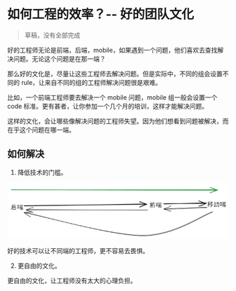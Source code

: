 # 如何工程的效率？-- 好的团队文化

> 草稿，没有全部完成

好的工程师无论是前端，后端，mobile，如果遇到一个问题，他们喜欢去查找解决问题。无论这个问题是在那一端？

那么好的文化是，尽量让这些工程师去解决问题。但是实际中，不同的组会设置不同的 rule，让来自不同的组的工程师解决问题很是艰难。

比如，一个前端工程师要去解决一个 mobile 问题，mobile 组一般会设置一个 code 标准。更有甚者，让你参加一个几个月的培训，这样才能解决问题。

这样的文化，会让哪些像解决问题的工程师失望。因为他们想看到问题被解决，而在乎这个问题在哪一端。

## 如何解决

1. 降低技术的门槛。

![dev-spectrum](./engineer.excalidraw.png)

好的技术可以让不同端的工程师，更不容易去畏惧。

2. 更自由的文化。

更自由的文化，让工程师没有太大的心理负担。
